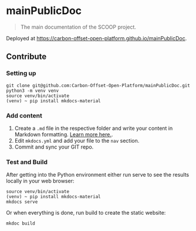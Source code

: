 # mainPublicDoc
> The main documentation of the SCOOP project.

Deployed at https://carbon-offset-open-platform.github.io/mainPublicDoc.

## Contribute

### Setting up
```
git clone git@github.com:Carbon-Offset-Open-Platform/mainPublicDoc.git
python3 -m venv venv
source venv/bin/activate
(venv) ~ pip install mkdocs-material
```

### Add content
1. Create a `.md` file in the respective folder and write your content in Markdown formatting. [Learn more here.](https://www.markdownguide.org/).
1. Edit `mkdocs.yml` and add your file to the `nav` section.
1. Commit and sync your GIT repo.

### Test and Build

After getting into the Python environment either run serve to see the results locally in your web browser:
```
source venv/bin/activate
(venv) ~ pip install mkdocs-material
mkdocs serve 
```

Or when everything is done, run build to create the static website:
```
mkdoc build
```

